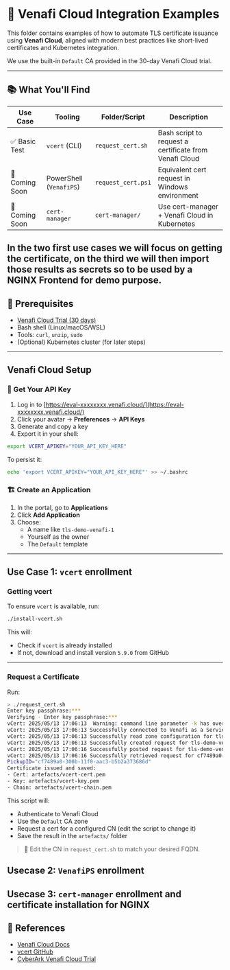 # 🔐 Venafi Cloud Integration Examples

This folder contains examples of how to automate TLS certificate issuance using **Venafi Cloud**, aligned with modern best practices like short-lived certificates and Kubernetes integration.

We use the built-in `Default` CA provided in the 30-day Venafi Cloud trial.

---

## 📚 What You'll Find

| Use Case | Tooling      | Folder/Script         | Description                                          |
|----------|--------------|-----------------------|------------------------------------------------------|
| ✅ Basic Test | `vcert` (CLI) | `request_cert.sh`       | Bash script to request a certificate from Venafi Cloud |
| 🔄 Coming Soon | PowerShell (`VenafiPS`) | `request_cert.ps1`      | Equivalent cert request in Windows environment       |
| 🚀 Coming Soon | `cert-manager` | `cert-manager/`         | Use cert-manager + Venafi Cloud in Kubernetes        |

In the two first use cases we will focus on getting the certificate, on the third we will then import those results as secrets so to be used by a NGINX Frontend for demo purpose.
---

## 🧩 Prerequisites

- [Venafi Cloud Trial (30 days)](https://www.cyberark.com/try-buy/certificate-manager-saas-trial/)
- Bash shell (Linux/macOS/WSL)
- Tools: `curl`, `unzip`, `sudo`
- (Optional) Kubernetes cluster (for later steps)


---

## Venafi Cloud Setup

### 🔑 Get Your API Key

1. Log in to [https://eval-xxxxxxxx.venafi.cloud/](https://eval-xxxxxxxx.venafi.cloud/)
2. Click your avatar → **Preferences** → **API Keys**
3. Generate and copy a key
4. Export it in your shell:

```bash
export VCERT_APIKEY="YOUR_API_KEY_HERE"
````

To persist it:

```bash
echo 'export VCERT_APIKEY="YOUR_API_KEY_HERE"' >> ~/.bashrc
```

### 🏗️ Create an Application

1. In the portal, go to **Applications**
2. Click **Add Application**
3. Choose:
   * A name like `tls-demo-venafi-1`
   * Yourself as the owner
   * The `Default` template

---

## Use Case 1: `vcert` enrollment 
### Getting vcert
To ensure `vcert` is available, run:

```bash
./install-vcert.sh
```

This will:
* Check if `vcert` is already installed
* If not, download and install version `5.9.0` from GitHub

---

### Request a Certificate

Run:

```bash
> ./request_cert.sh
Enter key passphrase:***
Verifying - Enter key passphrase:***
vCert: 2025/05/13 17:06:13  Warning: command line parameter -k has overridden environment variable VCERT_APIKEY 
vCert: 2025/05/13 17:06:13 Successfully connected to Venafi as a Service
vCert: 2025/05/13 17:06:13 Successfully read zone configuration for tls-demo-venafi-1\Default
vCert: 2025/05/13 17:06:13 Successfully created request for tls-demo-venafi-vcert.vchatela.local
vCert: 2025/05/13 17:06:16 Successfully posted request for tls-demo-venafi-vcert.vchatela.local, will pick up by cf7489a0-300b-11f0-aac3-b5b2a373686d
vCert: 2025/05/13 17:06:16 Successfully retrieved request for cf7489a0-300b-11f0-aac3-b5b2a373686d
PickupID="cf7489a0-300b-11f0-aac3-b5b2a373686d"
Certificate issued and saved:
- Cert: artefacts/vcert-cert.pem
- Key: artefacts/vcert-key.pem
- Chain: artefacts/vcert-chain.pem
```

This script will:

* Authenticate to Venafi Cloud
* Use the `Default` CA zone
* Request a cert for a configured CN (edit the script to change it)
* Save the result in the `artefacts/` folder

> 🔧 Edit the CN in `request_cert.sh` to match your desired FQDN.

## Usecase 2: `VenafiPS` enrollment 


## Usecase 3: `cert-manager` enrollment and certificate installation for NGINX

## 🔗 References

* [Venafi Cloud Docs](https://docs.venafi.cloud)
* [vcert GitHub](https://github.com/Venafi/vcert)
* [CyberArk Venafi Cloud Trial](https://www.cyberark.com/try-buy/certificate-manager-saas-trial/)
